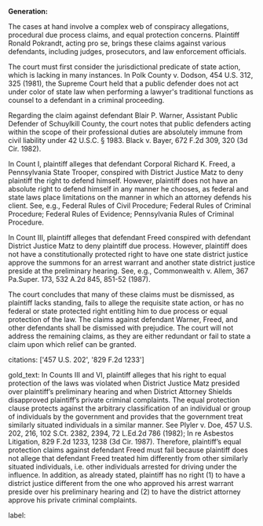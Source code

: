**Generation:**



The cases at hand involve a complex web of conspiracy allegations, procedural due process claims, and equal protection concerns. Plaintiff Ronald Pokrandt, acting pro se, brings these claims against various defendants, including judges, prosecutors, and law enforcement officials.

The court must first consider the jurisdictional predicate of state action, which is lacking in many instances. In Polk County v. Dodson, 454 U.S. 312, 325 (1981), the Supreme Court held that a public defender does not act under color of state law when performing a lawyer's traditional functions as counsel to a defendant in a criminal proceeding.

Regarding the claim against defendant Blair P. Warner, Assistant Public Defender of Schuylkill County, the court notes that public defenders acting within the scope of their professional duties are absolutely immune from civil liability under 42 U.S.C. § 1983. Black v. Bayer, 672 F.2d 309, 320 (3d Cir. 1982).

In Count I, plaintiff alleges that defendant Corporal Richard K. Freed, a Pennsylvania State Trooper, conspired with District Justice Matz to deny plaintiff the right to defend himself. However, plaintiff does not have an absolute right to defend himself in any manner he chooses, as federal and state laws place limitations on the manner in which an attorney defends his client. See, e.g., Federal Rules of Civil Procedure; Federal Rules of Criminal Procedure; Federal Rules of Evidence; Pennsylvania Rules of Criminal Procedure.

In Count III, plaintiff alleges that defendant Freed conspired with defendant District Justice Matz to deny plaintiff due process. However, plaintiff does not have a constitutionally protected right to have one state district justice approve the summons for an arrest warrant and another state district justice preside at the preliminary hearing. See, e.g., Commonwealth v. Allem, 367 Pa.Super. 173, 532 A.2d 845, 851-52 (1987).

The court concludes that many of these claims must be dismissed, as plaintiff lacks standing, fails to allege the requisite state action, or has no federal or state protected right entitling him to due process or equal protection of the law. The claims against defendant Warner, Freed, and other defendants shall be dismissed with prejudice. The court will not address the remaining claims, as they are either redundant or fail to state a claim upon which relief can be granted.



citations: ['457 U.S. 202', '829 F.2d 1233']

gold_text: In Counts III and VI, plaintiff alleges that his right to equal protection of the laws was violated when District Justice Matz presided over plaintiff’s preliminary hearing and when District Attorney Shields disapproved plaintiff’s private criminal complaints. The equal protection clause protects against the arbitrary classification of an individual or group of individuals by the government and provides that the government treat similarly situated individuals in a similar manner. See Plyler v. Doe, 457 U.S. 202, 216, 102 S.Ct. 2382, 2394, 72 L.Ed.2d 786 (1982); In re Asbestos Litigation, 829 F.2d 1233, 1238 (3d Cir. 1987). Therefore, plaintiff’s equal protection claims against defendant Freed must fail because plaintiff does not allege that defendant Freed treated him differently from other similarly situated individuals, i.e. other individuals arrested for driving under the influence. In addition, as already stated, plaintiff has no right (1) to have a district justice different from the one who approved his arrest warrant preside over his preliminary hearing and (2) to have the district attorney approve his private criminal complaints.

label: 